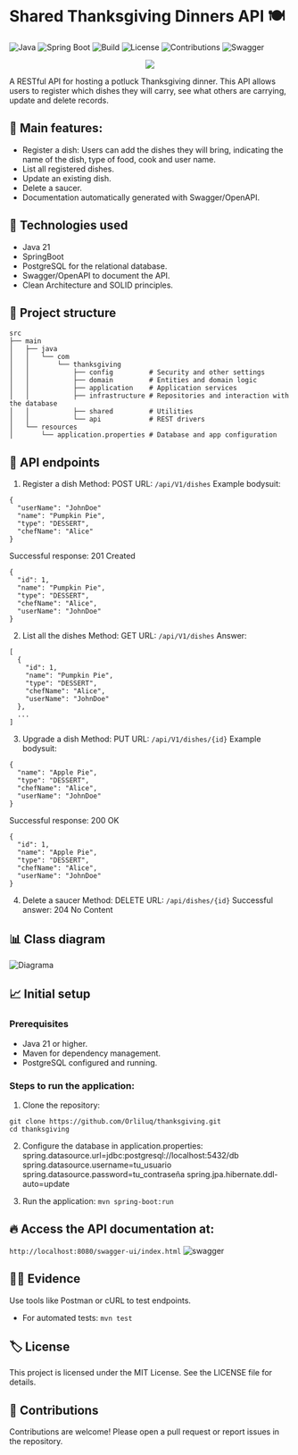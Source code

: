 # Shared Thanksgiving Dinners API 🍽️
![Java](https://img.shields.io/badge/Java-21-blue)
![Spring Boot](https://img.shields.io/badge/Spring%20Boot-3.3.5-brightgreen)
![Build](https://img.shields.io/github/workflow/status/your-username/halloween-trivia-api/Build%20API%20Project)
![License](https://img.shields.io/badge/license-MIT-blue.svg)
![Contributions](https://img.shields.io/badge/contributions-welcome-brightgreen.svg)
![Swagger](https://img.shields.io/badge/documented%20with-Swagger-orange.svg)

<p align="center">
    <a href="https://git.io/typing-svg">
    <img src="https://readme-typing-svg.demolab.com?font=Fira+Code&weight=500&pause=1000&color=C53521&vCenter=true&width=435&lines=%F0%9F%A6%83+Backend+Challenge+(Java);Thanksgiving+Dinners+API+%F0%9F%8D%BD%EF%B8%8F"/></a><br>
</p>

A RESTful API for hosting a potluck Thanksgiving dinner. This API allows users to register which dishes they will carry, see what others are carrying, update and delete records.

## 🦃 Main features:
- Register a dish: Users can add the dishes they will bring, indicating the name of the dish, type of food, cook and user name.
- List all registered dishes.
- Update an existing dish.
- Delete a saucer.
- Documentation automatically generated with Swagger/OpenAPI.

## 🥧 Technologies used
- Java 21
- SpringBoot
- PostgreSQL for the relational database.
- Swagger/OpenAPI to document the API.
- Clean Architecture and SOLID principles.

## 🍗 Project structure
```
src
├── main
│   ├── java
│   │   └── com
│   │       └── thanksgiving
│   │           ├── config         # Security and other settings
│   │           ├── domain         # Entities and domain logic
│   │           ├── application    # Application services
│   │           ├── infrastructure # Repositories and interaction with the database
│   │           ├── shared         # Utilities
│   │           └── api            # REST drivers
│   └── resources
│       └── application.properties # Database and app configuration
```
## 🍷 API endpoints
1. Register a dish
Method: POST
URL: `/api/V1/dishes`
Example bodysuit: 
```
{
  "userName": "JohnDoe"
  "name": "Pumpkin Pie",
  "type": "DESSERT",
  "chefName": "Alice"
}
```
Successful response: 201 Created
```
{
  "id": 1,
  "name": "Pumpkin Pie",
  "type": "DESSERT",
  "chefName": "Alice",
  "userName": "JohnDoe"
}
```
2. List all the dishes
Method: GET
URL: `/api/V1/dishes`
Answer:
```
[
  {
    "id": 1,
    "name": "Pumpkin Pie",
    "type": "DESSERT",
    "chefName": "Alice",
    "userName": "JohnDoe"
  },
  ...
]
```
3. Upgrade a dish
Method: PUT
URL: `/api/V1/dishes/{id}`
Example bodysuit:
```
{
  "name": "Apple Pie",
  "type": "DESSERT",
  "chefName": "Alice",
  "userName": "JohnDoe"
}
```
Successful response: 200 OK
```
{
  "id": 1,
  "name": "Apple Pie",
  "type": "DESSERT",
  "chefName": "Alice",
  "userName": "JohnDoe"
}
```
4. Delete a saucer
Method: DELETE
URL: `/api/dishes/{id}`
Successful answer: 204 No Content

## 📊 Class diagram
![Diagrama](https://github.com/user-attachments/assets/81283f3a-8123-4609-9702-16fe02b88956)

## 📈 Initial setup
### Prerequisites
- Java 21 or higher.
- Maven for dependency management.
- PostgreSQL configured and running.
  
### Steps to run the application:
1. Clone the repository:
```
git clone https://github.com/Orliluq/thanksgiving.git
cd thanksgiving
```
2. Configure the database in application.properties:
spring.datasource.url=jdbc:postgresql://localhost:5432/db
spring.datasource.username=tu_usuario
spring.datasource.password=tu_contraseña
spring.jpa.hibernate.ddl-auto=update

3. Run the application:
`mvn spring-boot:run`

## 🔥 Access the API documentation at:
`http://localhost:8080/swagger-ui/index.html`
![swagger](https://github.com/user-attachments/assets/d3e5518f-0834-485e-b468-6008b0c558b8)

## 👪🏻 Evidence
Use tools like Postman or cURL to test endpoints.
- For automated tests: `mvn test`

## 🏷️ License
This project is licensed under the MIT License. See the LICENSE file for details.

## 🍁 Contributions
Contributions are welcome! Please open a pull request or report issues in the repository.
